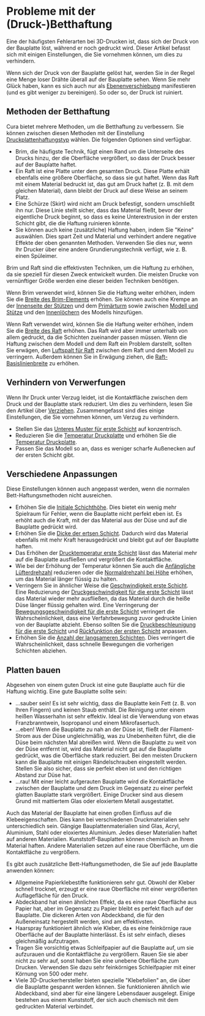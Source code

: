 Probleme mit der (Druck-)Betthaftung
====
Eine der häufigsten Fehlerarten bei 3D-Drucken ist, dass sich der Druck von der Bauplatte löst, während er noch gedruckt wird. Dieser Artikel befasst sich mit einigen Einstellungen, die Sie vornehmen können, um dies zu verhindern.

Wenn sich der Druck von der Bauplatte gelöst hat, werden Sie in der Regel eine Menge loser Drähte überall auf der Bauplatte sehen. Wenn Sie mehr Glück haben, kann es sich auch nur als [Ebenenverschiebung](layer_shift.md) manifestieren (und es gibt weniger zu bereinigen). So oder so, der Druck ist ruiniert.

Methoden der Betthaftung
----
Cura bietet mehrere Methoden, um die Betthaftung zu verbessern. Sie können zwischen diesen Methoden mit der Einstellung [Druckplattenhaftungstyp](../platform_adhesion/adhesion_type.md) wählen. Die folgenden Optionen sind verfügbar.
* Brim, die häufigste Technik, fügt einen Rand um die Unterseite des Drucks hinzu, der die Oberfläche vergrößert, so dass der Druck besser auf der Bauplatte haftet.
* Ein Raft ist eine Platte unter dem gesamten Druck. Diese Platte erhält ebenfalls eine größere Oberfläche, so dass sie gut haftet. Wenn das Raft mit einem Material bedruckt ist, das gut am Druck haftet (z. B. mit dem gleichen Material), dann bleibt der Druck auf diese Weise an seinem Platz.
* Eine Schürze (Skirt) wird nicht am Druck befestigt, sondern umschließt ihn nur. Diese Linie stellt sicher, dass das Material fließt, bevor der eigentliche Druck beginnt, so dass es keine Unterextrusion in der ersten Schicht gibt, die die Haftung ruinieren könnte.
* Sie können auch keine (zusätzliche) Haftung haben, indem Sie "Keine" auswählen. Dies spart Zeit und Material und verhindert andere negative Effekte der oben genannten Methoden. Verwenden Sie dies nur, wenn Ihr Drucker über eine andere Grundierungstechnik verfügt, wie z. B. einen Spüleimer.

Brim und Raft sind die effektivsten Techniken, um die Haftung zu erhöhen, da sie speziell für diesen Zweck entwickelt wurden. Die meisten Drucke von vernünftiger Größe werden eine dieser beiden Techniken benötigen.

Wenn Brim verwendet wird, können Sie die Haftung weiter erhöhen, indem Sie die [Breite des Brim-Elements](../platform_adhesion/brim_width.md) erhöhen. Sie können auch eine Krempe an der [Innenseite der Stützen](../stütze/stütze_krempe_aktivieren.md) und dem [Primärturm](../dual/prime_tower_krempe_aktivieren.md) sowie zwischen [Modell und Stütze](../plattform_haftung/krempe_ersetzt_stütze.md) und den [Innenlöchern](../plattform_haftung/krempe_außen_nur.md) des Modells hinzufügen.

Wenn Raft verwendet wird, können Sie die Haftung weiter erhöhen, indem Sie die [Breite des Raft](../platform_adhesion/raft_margin.md) erhöhen. Das Raft wird aber immer unterhalb von allem gedruckt, da die Schichten zueinander passen müssen. Wenn die Haftung zwischen dem Modell und dem Raft ein Problem darstellt, sollten Sie erwägen, den [Luftspalt für Raft](../platform_adhesion/raft_airgap.md) zwischen dem Raft und dem Modell zu verringern. Außerdem können Sie in Erwägung ziehen, die [Raft-Basislinienbreite](../platform_adhesion/raft_base_line_width.md) zu erhöhen.

Verhindern von Verwerfungen
----
Wenn Ihr Druck unter Verzug leidet, ist die Kontaktfläche zwischen dem Druck und der Bauplatte stark reduziert. Um dies zu verhindern, lesen Sie den Artikel über [Verziehen](warping.md). Zusammengefasst sind dies einige Einstellungen, die Sie vornehmen können, um Verzug zu verhindern.
* Stellen Sie das [Unteres Muster für erste Schicht](../top_bottom/top_bottom_pattern_0.md) auf konzentrisch.
* Reduzieren Sie die [Temperatur Druckplatte](../material/material_bed_temperature.md) und erhöhen Sie die [Temperatur Druckplatte](../material/build_volume_temperature.md).
* Passen Sie das Modell so an, dass es weniger scharfe Außenecken auf der ersten Schicht gibt.

Verschiedene Anpassungen
----
Diese Einstellungen können auch angepasst werden, wenn die normalen Bett-Haftungsmethoden nicht ausreichen.
* Erhöhen Sie die [Initiale Schichthöhe](../resolution/layer_height_0.md). Dies bietet ein wenig mehr Spielraum für Fehler, wenn die Bauplatte nicht perfekt eben ist. Es erhöht auch die Kraft, mit der das Material aus der Düse und auf die Bauplatte gedrückt wird.
* Erhöhen Sie die [Dicke der ertsen Schicht](../resolution/initial_layer_line_width_factor.md). Dadurch wird das Material ebenfalls mit mehr Kraft herausgedrückt und bleibt gut auf der Bauplatte haften.
* Das Erhöhen der [Drucktemperatur erste Schicht](../material/material_print_temperature_layer_0.md) lässt das Material mehr auf die Bauplatte ausfließen und vergrößert die Kontaktfläche.
* Wie bei der Erhöhung der Temperatur können Sie auch die [Anfängliche Lüfterdrehzahl](../cooling/cool_fan_speed_0.md) reduzieren oder die [Normaldrehzahl bei Höhe](../cooling/cool_fan_full_at_height.md) erhöhen, um das Material länger flüssig zu halten.
* Verringern Sie in ähnlicher Weise die [Geschwindigkeit erste Schicht](../speed/speed_layer_0.md). Eine Reduzierung der [Druckgeschwindigkeit für die erste Schicht](../speed/speed_print_layer_0.md) lässt das Material wieder mehr ausfließen, da das Material durch die heiße Düse länger flüssig gehalten wird. Eine Verringerung der [Bewegungsgeschwindigkeit für die erste Schicht](../speed/speed_travel_layer_0.md) verringert die Wahrscheinlichkeit, dass eine Verfahrbewegung zuvor gedruckte Linien von der Bauplatte abzieht. Ebenso sollten Sie die [Druckbeschleunigung für die erste Schicht](../speed/acceleration_layer_0.md) und [Rückfunktion der ersten Schicht](../speed/jerk_layer_0.md) anpassen. 
* Erhöhen Sie die [Anzahl der langsameren Schichten](../speed/speed_slowdown_layers.md). Dies verringert die Wahrscheinlichkeit, dass schnelle Bewegungen die vorherigen Schichten abziehen.

Platten bauen
----
Abgesehen von einem guten Druck ist eine gute Bauplatte auch für die Haftung wichtig. Eine gute Bauplatte sollte sein:
* ...sauber sein! Es ist sehr wichtig, dass die Bauplatte kein Fett (z. B. von Ihren Fingern) und keinen Staub enthält. Die Reinigung unter einem heißen Wasserhahn ist sehr effektiv. Ideal ist die Verwendung von etwas Franzbranntwein, Isopropanol und einem Mikrofasertuch.
* ...eben! Wenn die Bauplatte zu nah an der Düse ist, fließt der Filament-Strom aus der Düse ungleichmäßig, was zu Unebenheiten führt, die die Düse beim nächsten Mal abreißen wird. Wenn die Bauplatte zu weit von der Düse entfernt ist, wird das Material nicht gut auf die Bauplatte gedrückt, was die Oberfläche stark reduziert. Bei den meisten Druckern kann die Bauplatte mit einigen Rändelschrauben eingestellt werden. Stellen Sie also sicher, dass sie perfekt eben ist und den richtigen Abstand zur Düse hat.
* ...rau! Mit einer leicht aufgerauten Bauplatte wird die Kontaktfläche zwischen der Bauplatte und dem Druck im Gegensatz zu einer perfekt glatten Bauplatte stark vergrößert. Einige Drucker sind aus diesem Grund mit mattiertem Glas oder eloxiertem Metall ausgestattet.

Auch das Material der Bauplatte hat einen großen Einfluss auf die Klebeeigenschaften. Dies kann bei verschiedenen Druckmaterialien sehr unterschiedlich sein. Gängige Bauplattenmaterialien sind Glas, Acryl, Aluminium, Stahl oder eloxiertes Aluminium. Jedes dieser Materialien haftet auf anderen Materialien. Kunststoff-Bauplatten können chemisch an Ihrem Material haften. Andere Materialien setzen auf eine raue Oberfläche, um die Kontaktfläche zu vergrößern.

Es gibt auch zusätzliche Bett-Haftungsmethoden, die Sie auf jede Bauplatte anwenden können:
* Allgemeine Papierklebestifte funktionieren sehr gut. Obwohl der Kleber schnell trocknet, erzeugt er eine raue Oberfläche mit einer vergrößerten Auflagefläche für den Druck.
* Abdeckband hat einen ähnlichen Effekt, da es eine raue Oberfläche aus Papier hat, aber im Gegensatz zu Papier bleibt es perfekt flach auf der Bauplatte. Die dickeren Arten von Abdeckband, die für den Außeneinsatz hergestellt werden, sind am effektivsten.
* Haarspray funktioniert ähnlich wie Kleber, da es eine feinkörnige raue Oberfläche auf der Bauplatte hinterlässt. Es ist sehr einfach, dieses gleichmäßig aufzutragen.
* Tragen Sie vorsichtig etwas Schleifpapier auf die Bauplatte auf, um sie aufzurauen und die Kontaktfläche zu vergrößern. Rauen Sie sie aber nicht zu sehr auf, sonst haben Sie eine unebene Oberfläche zum Drucken. Verwenden Sie dazu sehr feinkörniges Schleifpapier mit einer Körnung von 500 oder mehr.
* Viele 3D-Druckerhersteller bieten spezielle "Klebefolien" an, die über die Bauplatte gespannt werden können. Sie funktionieren ähnlich wie Abdeckband, sind aber für eine längere Lebensdauer ausgelegt. Einige bestehen aus einem Kunststoff, der sich auch chemisch mit dem gedruckten Material verbindet.